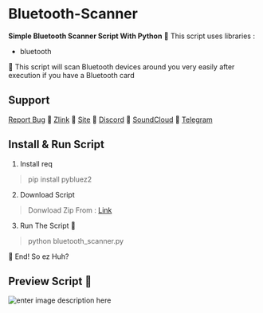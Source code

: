 # **Bluetooth-Scanner**

**Simple Bluetooth Scanner Script With Python**
🥷 This script uses libraries :

 - bluetooth

🥷 This script will scan Bluetooth devices around you very easily after execution if you have a Bluetooth card
## Support

[Report Bug](mrrobotha3@gmail.com) 🥷 [Zlink](https://zil.ink/d3f417) 🥷 [Site](https://d3f417.site) 🥷 [Discord](https://discord.com/users/755142355400786006) 🥷 [SoundCloud](https://soundcloud.com/d3f417) 🥷 [Telegram](https://t.me/ItzSabine)
## Install & Run Script

 1. Install req

> pip install pybluez2

 2. Download Script

> Donwload Zip From : [Link](https://github.com/mss-d3f417/Bluetooth-Scanner)

 3. Run The Script 🥷

> python bluetooth_scanner.py 

🥷 End! So ez Huh? 

## Preview Script 🥷

![enter image description here](https://uploadkon.ir/uploads/7d7b12_24Untitled.png)
